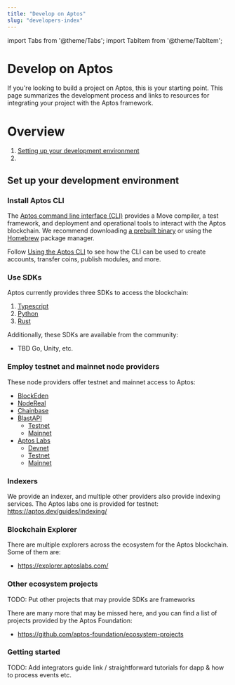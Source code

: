 ```yaml
---
title: "Develop on Aptos"
slug: "developers-index"
---
```


import Tabs from '@theme/Tabs';
import TabItem from '@theme/TabItem';

# Develop on Aptos

If you're looking to build a project on Aptos, this is your starting point. This page summarizes the development process and links to resources for integrating your project with the Aptos framework.

# Overview

1. [Setting up your development environment](#set-up-your-development-environment)
2. 

## Set up your development environment
### Install Aptos CLI
The [Aptos command line interface (CLI)](../cli-tools/aptos-cli-tool/index.md) provides a Move compiler, a test framework, and deployment
and operational tools to interact with the Aptos blockchain. We recommend downloading [a prebuilt binary](../cli-tools/aptos-cli-tool/install-aptos-cli.md)
or using the [Homebrew](https://github.com/aptos-labs/aptos-core/blob/main/crates/aptos/homebrew/README.md) package manager.

Follow [Using the Aptos CLI](../cli-tools/aptos-cli-tool/use-aptos-cli.md) to see how the CLI can be used to create accounts, transfer coins, publish modules, and more.

### Use SDKs

Aptos currently provides three SDKs to access the blockchain:
1. [Typescript](../sdks/ts-sdk/index.md)
2. [Python](../sdks/python-sdk.md)
3. [Rust](../sdks/rust-sdk.md)

Additionally, these SDKs are available from the community:
* TBD Go, Unity, etc.

### Employ testnet and mainnet node providers

These node providers offer testnet and mainnet access to Aptos:

* [BlockEden](https://blockeden.xyz/)
* [NodeReal](https://nodereal.io/)
* [Chainbase](https://chainbase.online/)
* [BlastAPI](https://blastapi.io/)
  * [Testnet](https://aptos-testnet.public.blastapi.io)
  * [Mainnet](https://aptos-mainnet.public.blastapi.io)
* [Aptos Labs](https://aptoslabs.com)
  * [Devnet](https://fullnode.devnet.aptoslabs.com)
  * [Testnet](https://fullnode.testnet.aptoslabs.com)
  * [Mainnet](https://fullnode.mainnet.aptoslabs.com)

### Indexers

We provide an indexer, and multiple other providers also provide indexing services.  The Aptos labs one
is provided for testnet: https://aptos.dev/guides/indexing/

### Blockchain Explorer

There are multiple explorers across the ecosystem for the Aptos blockchain.  Some of them are:
* https://explorer.aptoslabs.com/

### Other ecosystem projects

TODO: Put other projects that may provide SDKs are frameworks

There are many more that may be missed here, and you can find a list of projects provided by the Aptos Foundation:
* https://github.com/aptos-foundation/ecosystem-projects

### Getting started

TODO: Add integrators guide link / straightforward tutorials for dapp & how to process events etc.
